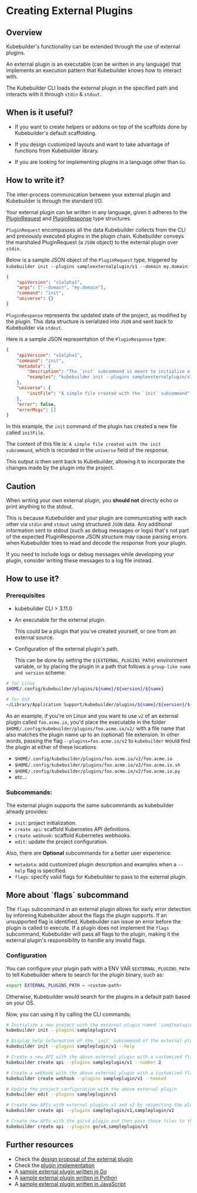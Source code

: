 # Creating External Plugins

## Overview

Kubebuilder's functionality can be extended through the use of external plugins.

An external plugin is an executable (can be written in any language) that implements an execution pattern that Kubebuilder knows how to interact with.

The Kubebuilder CLI loads the external plugin in the specified path and interacts with it through `stdin` & `stdout`.

## When is it useful?

- If you want to create helpers or addons on top of the scaffolds done by Kubebuilder's default scaffolding.

- If you design customized layouts and want to take advantage of functions from Kubebuilder library.

- If you are looking for implementing plugins in a language other than `Go`.

## How to write it?

The inter-process communication between your external plugin and Kubebuilder is through the standard I/O.

Your external plugin can be written in any language, given it adheres to the [PluginRequest][PluginRequest] and [PluginResponse][PluginResponse] type structures.

`PluginRequest` encompasses all the data Kubebuilder collects from the CLI and previously executed plugins in the plugin chain.
Kubebuilder conveys the marshaled PluginRequest (a `JSON` object) to the external plugin over `stdin`.

Below is a sample JSON object of the `PluginRequest` type, triggered by `kubebuilder init --plugins sampleexternalplugin/v1 --domain my.domain`:
```json
{
    "apiVersion": "v1alpha1",
    "args": ["--domain", "my.domain"],
    "command": "init",
    "universe": {}
}
```

`PluginResponse` represents the updated state of the project, as modified by the plugin. This data structure is serialized into `JSON` and sent back to Kubebuilder via `stdout`.

Here is a sample JSON representation of the `PluginResponse` type:
```json
{
    "apiVersion": "v1alpha1",
    "command": "init",
    "metadata": {
        "description": "The `init` subcommand is meant to initialize a project via Kubebuilder. It scaffolds a single file: `initFile`",
        "examples": "kubebuilder init --plugins sampleexternalplugin/v1 --domain my.domain"
    },
    "universe": {
        "initFile": "A simple file created with the `init` subcommand"
    },
    "error": false,
    "errorMsgs": []
}
```

In this example, the `init` command of the plugin has created a new file called `initFile`.

The content of this file is: `A simple file created with the init subcommand`, which is recorded in the `universe` field of the response.

This output is then sent back to Kubebuilder, allowing it to incorporate the changes made by the plugin into the project.

<aside class="note">
<h1>Caution</h1>

When writing your own external plugin, you **should not** directly echo or print anything to the stdout.

This is because Kubebuilder and your plugin are communicating with each other via `stdin` and `stdout` using structured `JSON` data.
Any additional information sent to stdout (such as debug messages or logs) that's not part of the expected PluginResponse JSON structure may cause parsing errors when Kubebuilder tries to read and decode the response from your plugin.

If you need to include logs or debug messages while developing your plugin, consider writing these messages to a log file instead.

</aside>

## How to use it?

### Prerequisites
- kubebuilder CLI > 3.11.0
- An executable for the external plugin.

  This could be a plugin that you've created yourself, or one from an external source.
- Configuration of the external plugin's path.

  This can be done by setting the `${EXTERNAL_PLUGINS_PATH}` environment variable, or by placing the plugin in a path that follows a `group-like name and version` scheme:
```sh
# for Linux
$HOME/.config/kubebuilder/plugins/${name}/${version}/${name}

# for OSX
~/Library/Application Support/kubebuilder/plugins/${name}/${version}/${name}
```
As an example, if you're on Linux and you want to use `v2` of an external plugin called `foo.acme.io`, you'd place the executable in the folder `$HOME/.config/kubebuilder/plugins/foo.acme.io/v2/` with a file name that also matches the plugin name up to an (optional) file extension.
In other words, passing the flag `--plugins=foo.acme.io/v2` to `kubebuilder` would find the plugin at either of these locations
* `$HOME/.config/kubebuilder/plugins/foo.acme.io/v2/foo.acme.io`
* `$HOME/.config/kubebuilder/plugins/foo.acme.io/v2/foo.acme.io.sh`
* `$HOME/.config/kubebuilder/plugins/foo.acme.io/v2/foo.acme.io.py`
* etc...

### Subcommands:

The external plugin supports the same subcommands as kubebuilder already provides:
- `init`: project initialization.
- `create api`: scaffold Kubernetes API definitions.
- `create webhook`: scaffold Kubernetes webhooks.
- `edit`: update the project configuration.

Also, there are **Optional** subcommands for a better user experience:
- `metadata`: add customized plugin description and examples when a `--help` flag is specified.
- `flags`: specify valid flags for Kubebuilder to pass to the external plugin.

<aside class="note">
<h1>More about `flags` subcommand</h1>

The `flags` subcommand in an external plugin allows for early error detection by informing Kubebuilder about the flags the plugin supports. If an unsupported flag is identified, Kubebuilder can issue an error before the plugin is called to execute.
If a plugin does not implement the `flags` subcommand, Kubebuilder will pass all flags to the plugin, making it the external plugin's responsibility to handle any invalid flags.

</aside>

### Configuration

You can configure your plugin path with a ENV VAR `$EXTERNAL_PLUGINS_PATH` to tell Kubebuilder where to search for the plugin binary, such as:
```sh
export EXTERNAL_PLUGINS_PATH = <custom-path>
```

Otherwise, Kubebuilder would search for the plugins in a default path based on your OS.

Now, you can using it by calling the CLI commands:
```sh
# Initialize a new project with the external plugin named `sampleplugin`
kubebuilder init --plugins sampleplugin/v1

# Display help information of the `init` subcommand of the external plugin
kubebuilder init --plugins sampleplugin/v1 --help

# Create a new API with the above external plugin with a customized flag `number`
kubebuilder create api --plugins sampleplugin/v1 --number 2

# Create a webhook with the above external plugin with a customized flag `hooked`
kubebuilder create webhook --plugins sampleplugin/v1 --hooked

# Update the project configuration with the above external plugin
kubebuilder edit --plugins sampleplugin/v1

# Create new APIs with external plugins v1 and v2 by respecting the plugin chaining order
kubebuilder create api --plugins sampleplugin/v1,sampleplugin/v2

# Create new APIs with the go/v4 plugin and then pass those files to the external plugin by respecting the plugin chaining order
kubebuilder create api --plugins go/v4,sampleplugin/v1
```


## Further resources

- Check the [design proposal of the external plugin](https://github.com/kubernetes-sigs/kubebuilder/blob/master/designs/extensible-cli-and-scaffolding-plugins-phase-2.md)
- Check the [plugin implementation](https://github.com/kubernetes-sigs/kubebuilder/pull/2338)
- A [sample external plugin written in Go](https://github.com/kubernetes-sigs/kubebuilder/tree/master/docs/book/src/simple-external-plugin-tutorial/testdata/sampleexternalplugin/v1)
- A [sample external plugin written in Python](https://github.com/rashmigottipati/POC-Phase2-Plugins)
- A [sample external plugin written in JavaScript](https://github.com/Eileen-Yu/kb-js-plugin)

[PluginRequest]: https://github.com/kubernetes-sigs/kubebuilder/blob/master/pkg/plugin/external/types.go#L23
[PluginResponse]: https://github.com/kubernetes-sigs/kubebuilder/blob/master/pkg/plugin/external/types.go#L42

